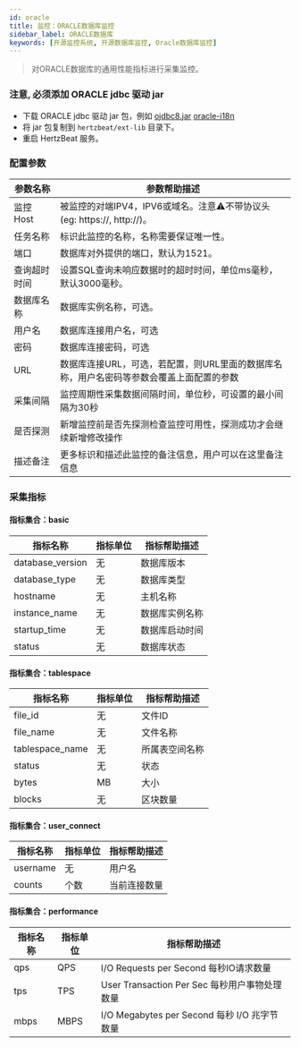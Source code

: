 ```yaml
---
id: oracle  
title: 监控：ORACLE数据库监控      
sidebar_label: ORACLE数据库   
keywords: [开源监控系统, 开源数据库监控, Oracle数据库监控]
---
```


> 对ORACLE数据库的通用性能指标进行采集监控。

### 注意, 必须添加 ORACLE jdbc 驱动 jar

- 下载 ORACLE jdbc 驱动 jar 包，例如 [ojdbc8.jar](https://download.oracle.com/otn-pub/otn_software/jdbc/234/ojdbc8.jar) [oracle-i18n](https://repo.mavenlibs.com/maven/com/oracle/database/nls/orai18n/21.5.0.0/orai18n-21.5.0.0.jar)
- 将 jar 包复制到 `hertzbeat/ext-lib` 目录下。
- 重启 HertzBeat 服务。

### 配置参数

|  参数名称  |                        参数帮助描述                        |
|--------|------------------------------------------------------|
| 监控Host | 被监控的对端IPV4，IPV6或域名。注意⚠️不带协议头(eg: https://, http://)。 |
| 任务名称   | 标识此监控的名称，名称需要保证唯一性。                                  |
| 端口     | 数据库对外提供的端口，默认为1521。                                  |
| 查询超时时间 | 设置SQL查询未响应数据时的超时时间，单位ms毫秒，默认3000毫秒。                  |
| 数据库名称  | 数据库实例名称，可选。                                          |
| 用户名    | 数据库连接用户名，可选                                          |
| 密码     | 数据库连接密码，可选                                           |
| URL    | 数据库连接URL，可选，若配置，则URL里面的数据库名称，用户名密码等参数会覆盖上面配置的参数      |
| 采集间隔   | 监控周期性采集数据间隔时间，单位秒，可设置的最小间隔为30秒                       |
| 是否探测   | 新增监控前是否先探测检查监控可用性，探测成功才会继续新增修改操作                     |
| 描述备注   | 更多标识和描述此监控的备注信息，用户可以在这里备注信息                          |

### 采集指标

#### 指标集合：basic

|       指标名称       | 指标单位 | 指标帮助描述  |
|------------------|------|---------|
| database_version | 无    | 数据库版本   |
| database_type    | 无    | 数据库类型   |
| hostname         | 无    | 主机名称    |
| instance_name    | 无    | 数据库实例名称 |
| startup_time     | 无    | 数据库启动时间 |
| status           | 无    | 数据库状态   |

#### 指标集合：tablespace

|      指标名称       | 指标单位 | 指标帮助描述  |
|-----------------|------|---------|
| file_id         | 无    | 文件ID    |
| file_name       | 无    | 文件名称    |
| tablespace_name | 无    | 所属表空间名称 |
| status          | 无    | 状态      |
| bytes           | MB   | 大小      |
| blocks          | 无    | 区块数量    |

#### 指标集合：user_connect

|   指标名称   | 指标单位 | 指标帮助描述 |
|----------|------|--------|
| username | 无    | 用户名    |
| counts   | 个数   | 当前连接数量 |

#### 指标集合：performance

| 指标名称 | 指标单位 |                指标帮助描述                 |
|------|------|---------------------------------------|
| qps  | QPS  | I/O Requests per Second 每秒IO请求数量      |
| tps  | TPS  | User Transaction Per Sec 每秒用户事物处理数量   |
| mbps | MBPS | I/O Megabytes per Second 每秒 I/O 兆字节数量 |
